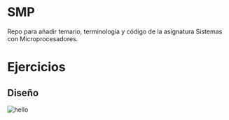 # SMP
Repo para añadir temario, terminología y código de la asignatura Sistemas con Microprocesadores.


# Ejercicios
## Diseño
![hello](buttonDisplay.png)